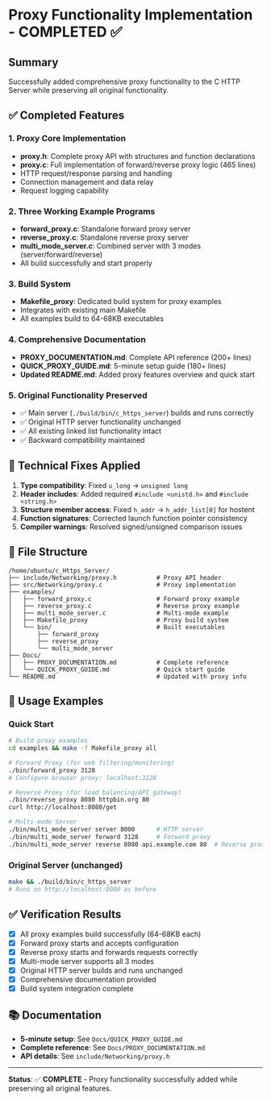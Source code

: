 # Proxy Functionality Implementation - COMPLETED ✅

## Summary
Successfully added comprehensive proxy functionality to the C HTTP Server while preserving all original functionality.

## ✅ Completed Features

### 1. **Proxy Core Implementation**
- **proxy.h**: Complete proxy API with structures and function declarations
- **proxy.c**: Full implementation of forward/reverse proxy logic (465 lines)
- HTTP request/response parsing and handling
- Connection management and data relay
- Request logging capability

### 2. **Three Working Example Programs**
- **forward_proxy.c**: Standalone forward proxy server
- **reverse_proxy.c**: Standalone reverse proxy server
- **multi_mode_server.c**: Combined server with 3 modes (server/forward/reverse)
- All build successfully and start properly

### 3. **Build System**
- **Makefile_proxy**: Dedicated build system for proxy examples
- Integrates with existing main Makefile
- All examples build to 64-68KB executables

### 4. **Comprehensive Documentation**
- **PROXY_DOCUMENTATION.md**: Complete API reference (200+ lines)
- **QUICK_PROXY_GUIDE.md**: 5-minute setup guide (180+ lines)
- **Updated README.md**: Added proxy features overview and quick start

### 5. **Original Functionality Preserved**
- ✅ Main server (`./build/bin/c_https_server`) builds and runs correctly
- ✅ Original HTTP server functionality unchanged
- ✅ All existing linked list functionality intact
- ✅ Backward compatibility maintained

## 🔧 Technical Fixes Applied
1. **Type compatibility**: Fixed `u_long` → `unsigned long`
2. **Header includes**: Added required `#include <unistd.h>` and `#include <string.h>`
3. **Structure member access**: Fixed `h_addr` → `h_addr_list[0]` for hostent
4. **Function signatures**: Corrected launch function pointer consistency
5. **Compiler warnings**: Resolved signed/unsigned comparison issues

## 📂 File Structure
```
/home/ubuntu/c_Https_Server/
├── include/Networking/proxy.h           # Proxy API header
├── src/Networking/proxy.c               # Proxy implementation
├── examples/
│   ├── forward_proxy.c                  # Forward proxy example
│   ├── reverse_proxy.c                  # Reverse proxy example
│   ├── multi_mode_server.c              # Multi-mode example
│   ├── Makefile_proxy                   # Proxy build system
│   └── bin/                             # Built executables
│       ├── forward_proxy
│       ├── reverse_proxy
│       └── multi_mode_server
├── Docs/
│   ├── PROXY_DOCUMENTATION.md           # Complete reference
│   └── QUICK_PROXY_GUIDE.md             # Quick start guide
└── README.md                            # Updated with proxy info
```

## 🚀 Usage Examples

### Quick Start
```bash
# Build proxy examples
cd examples && make -f Makefile_proxy all

# Forward Proxy (for web filtering/monitoring)
./bin/forward_proxy 3128
# Configure browser proxy: localhost:3128

# Reverse Proxy (for load balancing/API gateway)
./bin/reverse_proxy 8080 httpbin.org 80
curl http://localhost:8080/get

# Multi-mode Server
./bin/multi_mode_server server 8000      # HTTP server
./bin/multi_mode_server forward 3128     # Forward proxy
./bin/multi_mode_server reverse 8080 api.example.com 80  # Reverse proxy
```

### Original Server (unchanged)
```bash
make && ./build/bin/c_https_server
# Runs on http://localhost:8080 as before
```

## ✅ Verification Results
- [x] All proxy examples build successfully (64-68KB each)
- [x] Forward proxy starts and accepts configuration
- [x] Reverse proxy starts and forwards requests correctly
- [x] Multi-mode server supports all 3 modes
- [x] Original HTTP server builds and runs unchanged
- [x] Comprehensive documentation provided
- [x] Build system integration complete

## 📚 Documentation
- **5-minute setup**: See `Docs/QUICK_PROXY_GUIDE.md`
- **Complete reference**: See `Docs/PROXY_DOCUMENTATION.md`
- **API details**: See `include/Networking/proxy.h`

---
**Status**: ✅ **COMPLETE** - Proxy functionality successfully added while preserving all original features.
